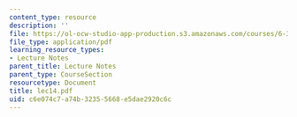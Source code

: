 ```yaml
---
content_type: resource
description: ''
file: https://ol-ocw-studio-app-production.s3.amazonaws.com/courses/6-336j-introduction-to-numerical-simulation-sma-5211-fall-2003/c6e074c7a74b32355668e5dae2920c6c_lec14.pdf
file_type: application/pdf
learning_resource_types:
- Lecture Notes
parent_title: Lecture Notes
parent_type: CourseSection
resourcetype: Document
title: lec14.pdf
uid: c6e074c7-a74b-3235-5668-e5dae2920c6c
---
```

